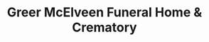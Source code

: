 ---
title: "Greer McElveen Funeral Home & Crematory"
url: /lenoir/greer-mcelveen-funeral-home-and-crematory/
shop: funeral directors
---